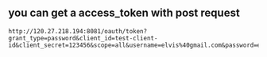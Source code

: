 


## you can get a access_token with post request
```
http://120.27.218.194:8081/oauth/token?grant_type=password&client_id=test-client-id&client_secret=123456&scope=all&username=elvis%40gmail.com&password=elvis2020
```
